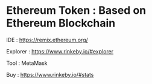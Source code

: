 # Ethereum Token : Based on Ethereum Blockchain
IDE : https://remix.ethereum.org/

Explorer : https://www.rinkeby.io/#explorer

Tool : MetaMask

Buy : https://www.rinkeby.io/#stats
